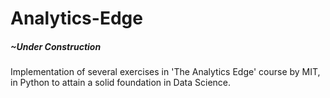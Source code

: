# Analytics-Edge
##### ~Under Construction

Implementation of several exercises in 'The Analytics Edge' course by MIT, in Python to attain a solid foundation in Data Science.


